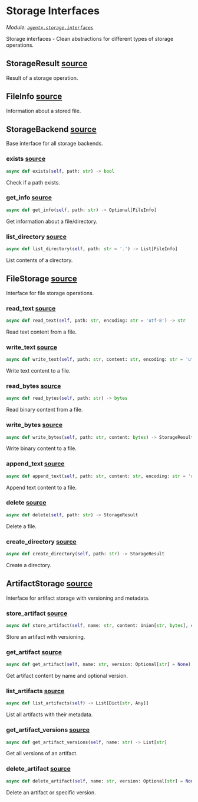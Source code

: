 # Storage Interfaces

*Module: [`agentx.storage.interfaces`](https://github.com/dustland/agentx/blob/main/src/agentx/storage/interfaces.py)*

Storage interfaces - Clean abstractions for different types of storage operations.

## StorageResult <a href="https://github.com/dustland/agentx/blob/main/src/agentx/storage/interfaces.py#L13" class="source-link" title="View source code">source</a>

Result of a storage operation.

## FileInfo <a href="https://github.com/dustland/agentx/blob/main/src/agentx/storage/interfaces.py#L30" class="source-link" title="View source code">source</a>

Information about a stored file.

## StorageBackend <a href="https://github.com/dustland/agentx/blob/main/src/agentx/storage/interfaces.py#L44" class="source-link" title="View source code">source</a>

Base interface for all storage backends.

### exists <a href="https://github.com/dustland/agentx/blob/main/src/agentx/storage/interfaces.py#L48" class="source-link" title="View source code">source</a>

```python
async def exists(self, path: str) -> bool
```

Check if a path exists.

### get_info <a href="https://github.com/dustland/agentx/blob/main/src/agentx/storage/interfaces.py#L53" class="source-link" title="View source code">source</a>

```python
async def get_info(self, path: str) -> Optional[FileInfo]
```

Get information about a file/directory.

### list_directory <a href="https://github.com/dustland/agentx/blob/main/src/agentx/storage/interfaces.py#L58" class="source-link" title="View source code">source</a>

```python
async def list_directory(self, path: str = '.') -> List[FileInfo]
```

List contents of a directory.

## FileStorage <a href="https://github.com/dustland/agentx/blob/main/src/agentx/storage/interfaces.py#L63" class="source-link" title="View source code">source</a>

Interface for file storage operations.

### read_text <a href="https://github.com/dustland/agentx/blob/main/src/agentx/storage/interfaces.py#L67" class="source-link" title="View source code">source</a>

```python
async def read_text(self, path: str, encoding: str = 'utf-8') -> str
```

Read text content from a file.

### write_text <a href="https://github.com/dustland/agentx/blob/main/src/agentx/storage/interfaces.py#L72" class="source-link" title="View source code">source</a>

```python
async def write_text(self, path: str, content: str, encoding: str = 'utf-8') -> StorageResult
```

Write text content to a file.

### read_bytes <a href="https://github.com/dustland/agentx/blob/main/src/agentx/storage/interfaces.py#L77" class="source-link" title="View source code">source</a>

```python
async def read_bytes(self, path: str) -> bytes
```

Read binary content from a file.

### write_bytes <a href="https://github.com/dustland/agentx/blob/main/src/agentx/storage/interfaces.py#L82" class="source-link" title="View source code">source</a>

```python
async def write_bytes(self, path: str, content: bytes) -> StorageResult
```

Write binary content to a file.

### append_text <a href="https://github.com/dustland/agentx/blob/main/src/agentx/storage/interfaces.py#L87" class="source-link" title="View source code">source</a>

```python
async def append_text(self, path: str, content: str, encoding: str = 'utf-8') -> StorageResult
```

Append text content to a file.

### delete <a href="https://github.com/dustland/agentx/blob/main/src/agentx/storage/interfaces.py#L92" class="source-link" title="View source code">source</a>

```python
async def delete(self, path: str) -> StorageResult
```

Delete a file.

### create_directory <a href="https://github.com/dustland/agentx/blob/main/src/agentx/storage/interfaces.py#L97" class="source-link" title="View source code">source</a>

```python
async def create_directory(self, path: str) -> StorageResult
```

Create a directory.

## ArtifactStorage <a href="https://github.com/dustland/agentx/blob/main/src/agentx/storage/interfaces.py#L102" class="source-link" title="View source code">source</a>

Interface for artifact storage with versioning and metadata.

### store_artifact <a href="https://github.com/dustland/agentx/blob/main/src/agentx/storage/interfaces.py#L106" class="source-link" title="View source code">source</a>

```python
async def store_artifact(self, name: str, content: Union[str, bytes], content_type: str = 'text/plain', metadata: Optional[Dict[str, Any]] = None) -> StorageResult
```

Store an artifact with versioning.

### get_artifact <a href="https://github.com/dustland/agentx/blob/main/src/agentx/storage/interfaces.py#L117" class="source-link" title="View source code">source</a>

```python
async def get_artifact(self, name: str, version: Optional[str] = None) -> Optional[str]
```

Get artifact content by name and optional version.

### list_artifacts <a href="https://github.com/dustland/agentx/blob/main/src/agentx/storage/interfaces.py#L122" class="source-link" title="View source code">source</a>

```python
async def list_artifacts(self) -> List[Dict[str, Any]]
```

List all artifacts with their metadata.

### get_artifact_versions <a href="https://github.com/dustland/agentx/blob/main/src/agentx/storage/interfaces.py#L127" class="source-link" title="View source code">source</a>

```python
async def get_artifact_versions(self, name: str) -> List[str]
```

Get all versions of an artifact.

### delete_artifact <a href="https://github.com/dustland/agentx/blob/main/src/agentx/storage/interfaces.py#L132" class="source-link" title="View source code">source</a>

```python
async def delete_artifact(self, name: str, version: Optional[str] = None) -> StorageResult
```

Delete an artifact or specific version.
